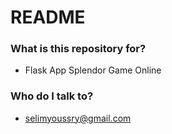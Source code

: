 # README #

### What is this repository for? ###

* Flask App Splendor Game Online

### Who do I talk to? ###

* selimyoussry@gmail.com